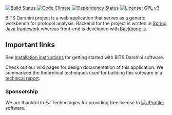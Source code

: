 
[![Build Status](https://travis-ci.org/prasadtalasila/BITS-Darshini.svg?branch=master)](https://travis-ci.org/prasadtalasila/BITS-Darshini) [![Code Climate](https://codeclimate.com/github/prasadtalasila/BITS-Darshini/badges/gpa.svg)](https://codeclimate.com/github/prasadtalasila/BITS-Darshini) [![Dependency Status](https://www.versioneye.com/user/projects/58bef4c86d123b00303ce8a5/badge.svg?style=flat-square)](https://www.versioneye.com/user/projects/58bef4c86d123b00303ce8a5) [![License: GPL v3](https://img.shields.io/badge/License-GPL%20v3-blue.svg)](https://www.gnu.org/licenses/gpl-3.0)    

BITS Darshini project is a web application that serves as a generic workbench for protocol analysis. Backend for the project is written in [Spring Java framework](https://projects.spring.io/spring-framework/) whereas front-end is developed with [Backbone.js](http://backbonejs.org/).



## Important links ##
See [Installation instructions](https://github.com/prasadtalasila/PacketAnalyzer/wiki) for getting started with BITS Darshini software.    

Check out our wiki pages for design documentation of this application. We summarized the theoretical techniques used for building this software in a [technical report](https://www.dropbox.com/s/2h28g560wd2uqfh/packet_analyzer.pdf?dl=1).



### Sponsorship ###
We are thankful to *EJ* Technologies for providing free license to [![JProfiler](https://raw.githubusercontent.com/wiki/prasadtalasila/PacketAnalyzer/img/jprofiler_small.png)](https://www.ej-technologies.com/products/jprofiler/overview.html) software.
